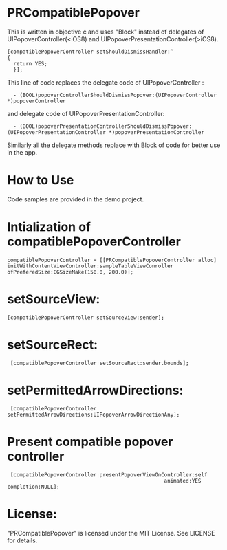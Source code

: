 # PRCompatiblePopover

This is written in objective c and  uses "Block" instead of delegates of UIPopoverController(<iOS8) and UIPopoverPresentationController(>iOS8).

    [compatiblePopoverController setShouldDismissHandler:^
    {
      return YES;
      }];

This line of code replaces the delegate code of UIPopoverController :

      - (BOOL)popoverControllerShouldDismissPopover:(UIPopoverController *)popoverController
and delegate code of UIPopoverPresentationController:

      - (BOOL)popoverPresentationControllerShouldDismissPopover:(UIPopoverPresentationController *)popoverPresentationController

Similarly all the delegate methods replace with Block of code for better use in the app.


# How to Use
Code samples are provided in the demo project.

# Intialization of compatiblePopoverController

    compatiblePopoverController = [[PRCompatiblePopoverController alloc] initWithContentViewController:sampleTableViewConroller ofPreferedSize:CGSizeMake(150.0, 200.0)];

# setSourceView:

    [compatiblePopoverController setSourceView:sender];

# setSourceRect:

     [compatiblePopoverController setSourceRect:sender.bounds];

# setPermittedArrowDirections:

     [compatiblePopoverController setPermittedArrowDirections:UIPopoverArrowDirectionAny];

# Present compatible popover controller

     [compatiblePopoverController presentPopoverViewOnController:self
                                                       animated:YES completion:NULL];


# License:
"PRCompatiblePopover" is licensed under the MIT License. See LICENSE for details.


